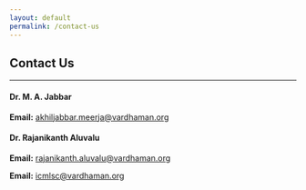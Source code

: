 ```yaml
---
layout: default
permalink: /contact-us
---
```

## Contact Us
---

#### Dr. M. A. Jabbar

**Email:** <akhiljabbar.meerja@vardhaman.org>

#### Dr. Rajanikanth Aluvalu

**Email:** <rajanikanth.aluvalu@vardhaman.org>

**Email:** <icmlsc@vardhaman.org>
